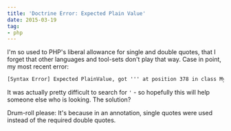 ```yaml
---
title: 'Doctrine Error: Expected Plain Value'
date: 2015-03-19
tag:
- php
---
```

I'm so used to PHP's liberal allowance for single and double quotes, that I forget that other languages and tool-sets don't play that way.  Case in point, my most recent error:

<!--more-->
    
```txt
[Syntax Error] Expected PlainValue, got ''' at position 378 in class My\Bundle\App\Entity\ItemDefinition.
```

It was actually pretty difficult to search for `'` - so hopefully this will help someone else who is looking.  The solution?

Drum-roll please:  It's because in an annotation, single quotes were used instead of the required double quotes.
